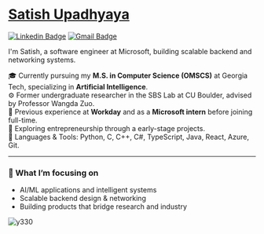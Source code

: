 

<!--
**SatishUpadhyaya/SatishUpadhyaya** is a ✨ _special_ ✨ repository because its `README.md` (this file) appears on your GitHub profile.

Here are some ideas to get you started:

- 🔭 I’m currently working on ...
- 🌱 I’m currently learning ...
- 👯 I’m looking to collaborate on ...
- 🤔 I’m looking for help with ...
- 💬 Ask me about ...
- 📫 How to reach me: ...
- 😄 Pronouns: ...
- ⚡ Fun fact: ...
-->

# [Satish Upadhyaya](https://satishupadhyaya.github.io/)
[![Linkedin Badge](https://img.shields.io/badge/-satishupadhyaya-blue?style=flat-square&logo=Linkedin&logoColor=white&link=https://www.linkedin.com/in/satishupadhyaya/)](https://www.linkedin.com/in/satishupadhyaya/)
[![Gmail Badge](https://img.shields.io/badge/-satishrajupadhyaya@gmail.com-c14438?style=flat-square&logo=Gmail&logoColor=white&link=mailto:satishrajupadhyaya@gmail.com)](mailto:satishrajupadhyaya@gmail.com)

I'm Satish, a software engineer at Microsoft, building scalable backend and networking systems.

🎓 Currently pursuing my **M.S. in Computer Science (OMSCS)** at Georgia Tech, specializing in **Artificial Intelligence**.  
⚙️ Former undergraduate researcher in the SBS Lab at CU Boulder, advised by Professor Wangda Zuo.  
💼 Previous experience at **Workday** and as a **Microsoft intern** before joining full-time.  
🚀 Exploring entrepreneurship through a early-stage projects.  
🔧 Languages & Tools: Python, C, C++, C#, TypeScript, Java, React, Azure, Git.  

---

### 🌱 What I’m focusing on
- AI/ML applications and intelligent systems  
- Scalable backend design & networking  
- Building products that bridge research and industry  

<p align="left"> <img src="https://komarev.com/ghpvc/?username=satishupadhyaya&label=Profile%20views&color=0e75b6&style=classic" alt="y330" /> </p>
